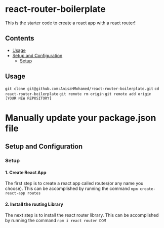 # react-router-boilerplate
This is the starter code to create a react app with a react router!

## Contents
* [Usage](#Usage)
* [Setup and Configuration](#setup-and-configuration)
  * [Setup](#setup)


## Usage

```git clone git@github.com:AnisaHMohamed/react-router-boilerplate.git```
```cd react-router-boilerplate```
```git remote rm origin```
```git remote add origin [YOUR NEW REPOSITORY]```

# Manually update your package.json file

## Setup and Configuration

### Setup

#### 1. Create React App

The first step is to create a react app called routes(or any name you choose). This can be accomplished by running the command ```npm create-react-app routes```

#### 2. Install the routing Library

The next step is to install the react router library. This can be accomplished by running the command ```npm i react router DOM```


